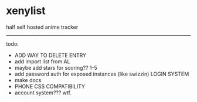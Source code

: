 # xenylist
half self hosted anime tracker

________________

todo:
- ADD WAY TO DELETE ENTRY
- add import list from AL 
- maybe add stars for scoring?? 1-5
- add password auth for exposed instances (like swizzin) LOGIN SYSTEM 
- make docs 
- PHONE CSS COMPATIBILITY
- account system??? wtf.


